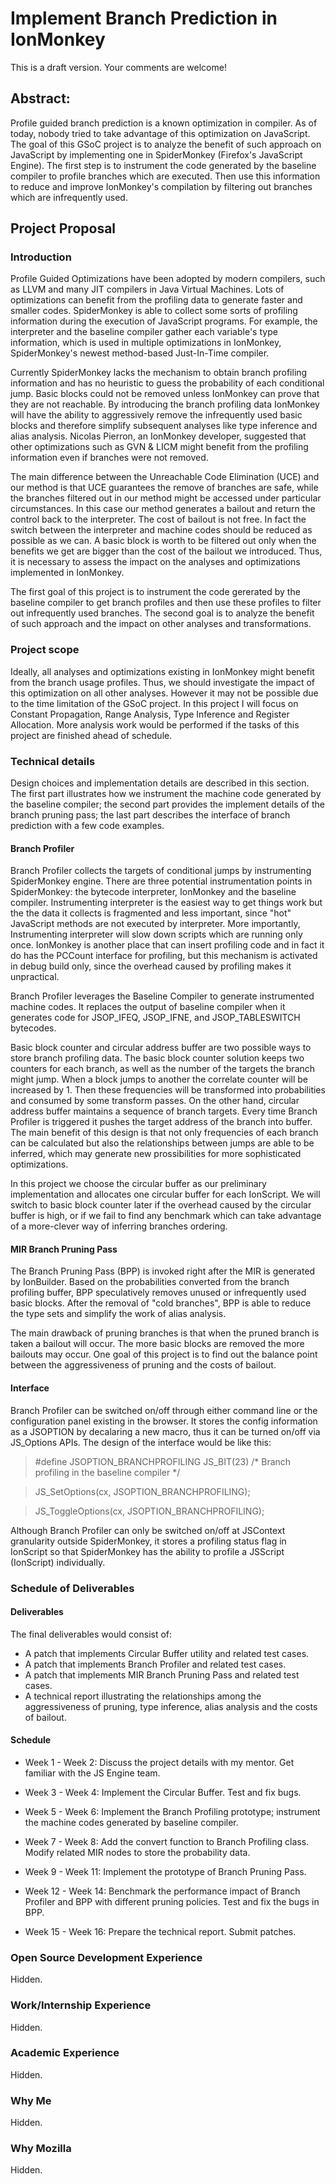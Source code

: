 # Implement Branch Prediction in IonMonkey

This is a draft version. Your comments are welcome!

## Abstract:
Profile guided branch prediction is a known optimization in compiler.
As of today, nobody tried to take advantage of this optimization on JavaScript.
The goal of this GSoC project is to analyze the benefit of such approach on
JavaScript by implementing one in SpiderMonkey (Firefox's JavaScript Engine).
The first step is to instrument the code generated by the baseline compiler
to profile branches which are executed.
Then use this information to reduce and improve IonMonkey's compilation by
filtering out branches which are infrequently used.

## Project Proposal
### Introduction
Profile Guided Optimizations have been adopted by modern compilers, such as
LLVM and many JIT compilers in Java Virtual Machines.
Lots of optimizations can benefit from the profiling data to generate
faster and smaller codes.
SpiderMonkey is able to collect some sorts of profiling
information during the execution of JavaScript programs.
For example, the interpreter and the baseline compiler gather each variable's
type information, which is used in multiple optimizations in IonMonkey,
SpiderMonkey's newest method-based Just-In-Time compiler.

Currently SpiderMonkey lacks the mechanism to obtain branch profiling
information and has no heuristic to guess the probability of each conditional jump.
Basic blocks could not be removed unless IonMonkey can prove that
they are not reachable.
By introducing the branch profiling data IonMonkey will have the ability to aggressively
remove the infrequently used basic blocks and therefore simplify subsequent
analyses like type inference and alias analysis.
Nicolas Pierron, an IonMonkey developer, suggested that other optimizations
such as GVN & LICM might benefit from the profiling information even if
branches were not removed.

The main difference between the Unreachable Code Elimination (UCE) and
our method is that UCE guarantees the remove of branches are safe,
while the branches filtered out in our method might be accessed under particular
circumstances.
In this case our method generates a bailout and return the control back to the interpreter.
The cost of bailout is not free. In fact the switch between the interpreter and
machine codes should be reduced as possible as we can.
A basic block is worth to be filtered out only when the benefits we get are
bigger than the cost of the bailout we introduced.
Thus, it is necessary to assess the impact on the analyses and optimizations
implemented in IonMonkey.

The first goal of this project is to instrument the code gererated by the
baseline compiler to get branch profiles and then use these profiles to filter out
infrequently used branches. The second goal is to analyze the benefit of
such approach and the impact on other analyses and transformations.

### Project scope
Ideally, all analyses and optimizations existing in IonMonkey might benefit
from the branch usage profiles.
Thus, we should investigate the impact of this optimization on all other analyses.
However it may not be possible due to the time limitation of the GSoC project.
In this project I will focus on Constant Propagation, Range Analysis,
Type Inference and Register Allocation. More analysis work would be performed
if the tasks of this project are finished ahead of schedule.


### Technical details
Design choices and implementation details are described in this section.
The first part illustrates how we instrument the machine code generated by
the baseline compiler; the second part provides the implement details of
the branch pruning pass; the last part describes the interface of branch
prediction with a few code examples.

#### Branch Profiler
Branch Profiler collects the targets of conditional jumps by
instrumenting SpiderMonkey engine.
There are three potential instrumentation points in SpiderMonkey: the bytecode
interpreter, IonMonkey and the baseline compiler.
Instrumenting interpreter is the easiest way to get things work but the the data
it collects is fragmented and less important, since "hot" JavaScript methods
are not executed by interpreter.
More importantly, Instrumenting interpreter will slow down scripts which are running
only once.
IonMonkey is another place that can insert profiling code and in fact it do has
the PCCount interface for profiling, but this mechanism is activated in debug
build only, since the overhead caused by profiling makes it unpractical.

Branch Profiler leverages the Baseline Compiler to generate instrumented machine codes.
It replaces the output of baseline compiler when it generates code for
JSOP_IFEQ, JSOP_IFNE, and JSOP_TABLESWITCH bytecodes.

Basic block counter and circular address buffer are two possible ways to store branch
profiling data.
The basic block counter solution keeps two counters for each branch,
as well as the number of the targets the branch might jump.
When a block jumps to another the correlate counter will be increased by 1.
Then these frequencies will be transformed into probabilities and consumed by
some transform passes.
On the other hand, circular address buffer maintains a sequence of branch targets.
Every time Branch Profiler is triggered it pushes the target address of the branch into buffer.
The main benefit of this design is that not only frequencies of each branch can be
calculated but also the relationships between jumps are able to be inferred,
which may generate new prossibilities for more sophisticated optimizations.

In this project we choose the circular buffer as our preliminary implementation and
allocates one circular buffer for each IonScript. 
We will switch to basic block counter later if the overhead caused by the circular buffer
is high, or if we fail to find any benchmark which can take advantage of
a more-clever way of inferring branches ordering.

#### MIR Branch Pruning Pass
The Branch Pruning Pass (BPP) is invoked right after the MIR is generated
by IonBuilder.
Based on the probabilities converted from the branch profiling buffer,
BPP speculatively removes unused or infrequently used basic blocks.
After the removal of "cold branches", BPP is able to reduce the type sets
and simplify the work of alias analysis.

The main drawback of pruning branches is that when the pruned branch is taken
a bailout will occur.
The more basic blocks are removed the more bailouts may occur.
One goal of this project is to find out the balance point between the
aggressiveness of pruning and the costs of bailout.

#### Interface
Branch Profiler can be switched on/off through either command line or the
configuration panel existing in the browser.
It stores the config information as a JSOPTION by decalaring a new macro,
thus it can be turned on/off via JS_Options APIs.
The design of the interface would be like this:

> \#define JSOPTION_BRANCHPROFILING         JS_BIT(23)      /* Branch profiling in the baseline compiler */

> JS_SetOptions(cx, JSOPTION_BRANCHPROFILING);

> JS_ToggleOptions(cx, JSOPTION_BRANCHPROFILING);

Although Branch Profiler can only be switched on/off at JSContext granularity outside
SpiderMonkey, it stores a profiling status flag in IonScript so that
SpiderMonkey has the ability to profile a JSScript (IonScript) individually.

### Schedule of Deliverables
#### Deliverables
The final deliverables would consist of: 
- A patch that implements Circular Buffer utility and related test cases.
- A patch that implements Branch Profiler and related test cases.
- A patch that implements MIR Branch Pruning Pass and related test cases.
- A technical report illustrating the relationships among the aggressiveness
of pruning, type inference, alias analysis and the costs of bailout.

#### Schedule
- Week 1 - Week 2: Discuss the project details with my mentor.
Get familiar with the JS Engine team.

- Week 3 - Week 4: Implement the Circular Buffer. Test and fix bugs.
- Week 5 - Week 6: Implement the Branch Profiling prototype; instrument the
machine codes generated by baseline compiler.
- Week 7 - Week 8: Add the convert function to Branch Profiling class.
Modify related MIR nodes to store the probability data.
- Week 9 - Week 11: Implement the prototype of Branch Pruning Pass.
- Week 12 - Week 14: Benchmark the performance impact of Branch Profiler and BPP with
different pruning policies. Test and fix the bugs in BPP.
- Week 15 - Week 16: Prepare the technical report. Submit patches.


### Open Source Development Experience
Hidden.

### Work/Internship Experience
Hidden.

### Academic Experience
Hidden.

### Why Me
Hidden.

### Why Mozilla
Hidden.

